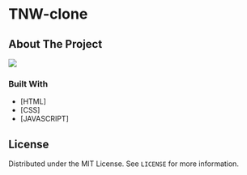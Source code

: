 # TNW-clone

<!-- ABOUT THE PROJECT -->

## About The Project

<img src="/image/tnw-clone-ahyoung.gif ">

### Built With

- [HTML]
- [CSS]
- [JAVASCRIPT]

<!-- LICENSE -->

## License

Distributed under the MIT License. See `LICENSE` for more information.
